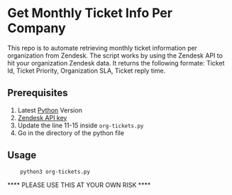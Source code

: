 # Get Monthly Ticket Info Per Company

This repo is to automate retrieving monthly ticket information per organization from Zendesk. The script works by using the Zendesk API to hit your organization Zendesk data. It returns the following formate: Ticket Id, Ticket Priority, Organization SLA, Ticket reply time.

## Prerequisites

1. Latest [Python](https://www.python.org/downloads/) Version
2. [Zendesk API key](https://support.zendesk.com/hc/en-us/articles/4408889192858-Generating-a-new-API-token)
3. Update the line 11-15 inside `org-tickets.py`
4. Go in the directory of the python file

## Usage

```bash
    python3 org-tickets.py
```

**** PLEASE USE THIS AT YOUR OWN RISK ****
